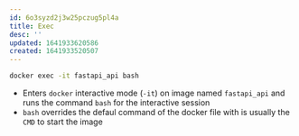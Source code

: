 ```yaml
---
id: 6o3syzd2j3w25pczug5pl4a
title: Exec
desc: ''
updated: 1641933620586
created: 1641933520507
---
```


```bash
docker exec -it fastapi_api bash
```

- Enters `docker` interactive mode (`-it`) on image named `fastapi_api` and runs the command `bash` for the interactive session
- `bash` overrides the defaul command of the docker file with is usually the `CMD` to start the image
